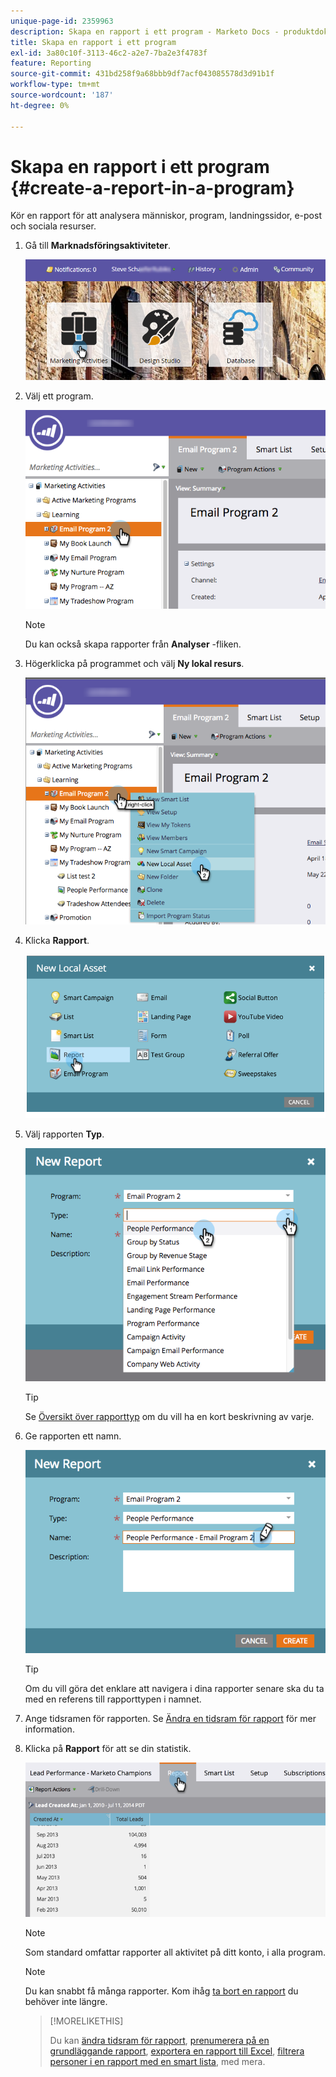 ```yaml
---
unique-page-id: 2359963
description: Skapa en rapport i ett program - Marketo Docs - produktdokumentation
title: Skapa en rapport i ett program
exl-id: 3a80c10f-3113-46c2-a2e7-7ba2e3f4783f
feature: Reporting
source-git-commit: 431bd258f9a68bbb9df7acf043085578d3d91b1f
workflow-type: tm+mt
source-wordcount: '187'
ht-degree: 0%

---
```


# Skapa en rapport i ett program {#create-a-report-in-a-program}

Kör en rapport för att analysera människor, program, landningssidor, e-post och sociala resurser.

1. Gå till **Marknadsföringsaktiviteter**.

   ![](assets/login-marketing-activities.png)

1. Välj ett program.

   ![](assets/selectprogramreport.png)

   >[!NOTE]
   >
   >Du kan också skapa rapporter från **Analyser** -fliken.

1. Högerklicka på programmet och välj **Ny lokal resurs**.

   ![](assets/programrightclick-asset.png)

1. Klicka **Rapport**.

   ![](assets/image2014-9-15-18-3a36-3a46.png)

1. Välj rapporten **Typ**.

   ![](assets/choosereport.png)

   >[!TIP]
   >
   >Se [Översikt över rapporttyp](https://docs.marketo.com/display/DOCS/Report+Type+Overview) om du vill ha en kort beskrivning av varje.

1. Ge rapporten ett namn.

   ![](assets/namereport.png)

   >[!TIP]
   >
   >Om du vill göra det enklare att navigera i dina rapporter senare ska du ta med en referens till rapporttypen i namnet.

1. Ange tidsramen för rapporten. Se [Ändra en tidsram för rapport](/help/marketo/product-docs/reporting/basic-reporting/editing-reports/change-a-report-time-frame.md) för mer information.

1. Klicka på **Rapport** för att se din statistik.

   ![](assets/image2014-9-15-18-3a38-3a5.png)

   >[!NOTE]
   >
   >Som standard omfattar rapporter all aktivitet på ditt konto, i alla program.

   >[!NOTE]
   >
   >Du kan snabbt få många rapporter. Kom ihåg [ta bort en rapport](/help/marketo/product-docs/reporting/basic-reporting/report-activity/delete-a-report.md) du behöver inte längre.

   >[!MORELIKETHIS]
   >
   >Du kan [ändra tidsram för rapport](/help/marketo/product-docs/reporting/basic-reporting/editing-reports/change-a-report-time-frame.md), [prenumerera på en grundläggande rapport](/help/marketo/product-docs/reporting/basic-reporting/report-subscriptions/subscribe-to-a-basic-report.md), [exportera en rapport till Excel](/help/marketo/product-docs/reporting/basic-reporting/report-activity/export-a-report-to-excel.md), [filtrera personer i en rapport med en smart lista](/help/marketo/product-docs/reporting/basic-reporting/editing-reports/filter-people-in-a-report-with-a-smart-list.md), med mera.
